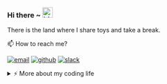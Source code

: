 ### Hi there ~ <img src="https://user-images.githubusercontent.com/1303154/88677602-1635ba80-d120-11ea-84d8-d263ba5fc3c0.gif" width="24px" alt="hi">

There is the land where I share toys and take a break.

📫  How to reach me?

[![email](https://img.shields.io/static/v1?style=flat-square&logo=microsoft%20exchange&label=&message=tonyfang@rbc.com&color=5b5b5b&labelColor=5b5b5b)](mail:tony.fang@rbc.com)
[![github](https://img.shields.io/static/v1?style=flat-square&logo=github&label=&message=tonyfang-rbc&color=5b5b5b&labelColor=5b5b5b)](https://github.com/tonyfang-rbc)
[![slack](https://img.shields.io/static/v1?style=flat-square&logo=slack&label=&message=@Fang,%20Tony&color=5b5b5b&labelColor=5b5b5b)](https://rbc-ventures.slack.com/team/W017JRY9GKS)

<details>
<summary>⚡️ More about my coding life</summary>
<br />

![LeetCode progress](https://leetcode-badge.chyroc.cn/?name=tonyfang-rbc&refresh=true)

![Top Langs](https://github-readme-stats.vercel.app/api/top-langs/?username=tonyfang-rbc&layout=compact&hide=css,html)

![Zheeeng's github stats](https://github-readme-stats.vercel.app/api?username=tonyfang-rbc&count_private=true&show_icons=true&theme=onedark)

</details>